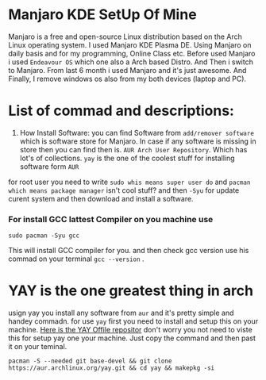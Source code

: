 # Manjaro KDE SetUp Of Mine
Manjaro is a free and open-source Linux distribution based on the Arch Linux operating system. I used Manjaro KDE Plasma DE. Using Manjaro on daily basis and for my programming, Online Class etc. Before used Manjaro i used `Endeavour OS` which one also a Arch based Distro. And Then i switch to Manjaro. From last 6 month i used Manjaro and it's just awesome. And Finally, I remove windows os also from my both devices (laptop and PC).


# List of commad and descriptions: 

1. How Install Software:
  you can find Software from `add/remover software` which is software store for Manjaro. In case if any software is missing in store then you can find then is. `AUR Arch User Repository`. Which has lot's of collections. 
  `yay` is the one of the coolest stuff for installing software form `AUR`
  
  for root user you need to write `sudo whis means super user do` and `pacman which means package manager` isn't cool stuff? and then `-Syu` for update curent system and then download and install a software.
  
  ### For install GCC lattest Compiler on you machine use
    sudo pacman -Syu gcc
This will install GCC compiler for you. and then check  gcc version use his commad on your terminal `gcc --version` .

# YAY is the one greatest thing in arch 
usign yay you install any software from `aur` and it's pretty simple and handey commadn. for use `yay` first you need to install and setup this on your machine.
[Here is the YAY Offile repositor](https://github.com/Jguer/yay) 
don't worry you not need to viste this for setup yay one your machine. Just copy the command and then past it on your teminal.
  
    pacman -S --needed git base-devel && git clone https://aur.archlinux.org/yay.git && cd yay && makepkg -si
